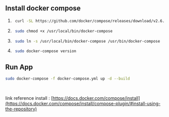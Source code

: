 ## Install docker compose 

1. ```bash
    curl -SL https://github.com/docker/compose/releases/download/v2.6.1/docker-compose-linux-x86_64 -o /usr/local/bin/docker-compose
    ```
2. ```bash
    sudo chmod +x /usr/local/bin/docker-compose
    ```
3. ```bash
    sudo ln -s /usr/local/bin/docker-compose /usr/bin/docker-compose 
    ```
4. ```bash
    sudo docker-compose version
    ```

## Run App
```bash
sudo docker-compose -f docker-compose.yml up -d --build
```
<br />

link reference install : [https://docs.docker.com/compose/install](https://docs.docker.com/compose/install/compose-plugin/#install-using-the-repository)